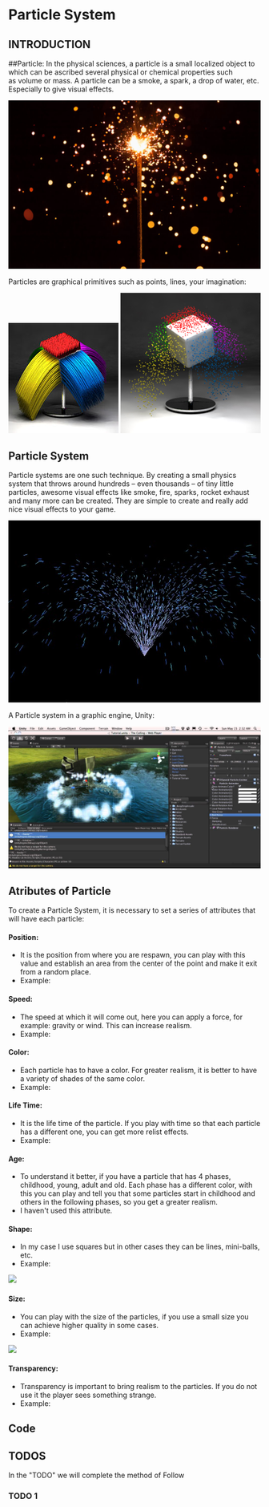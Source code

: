 # Particle System

## INTRODUCTION

##Particle:
In the physical sciences, a particle is a small localized object to which can be ascribed several physical or chemical properties such as volume or mass.
A particle can be a smoke, a spark, a drop of water, etc. Especially to give visual effects.

![](https://raw.githubusercontent.com/elliotjb/Particle-System-by-ElliotJB/master/docs/particle_example.jpg)


Particles are graphical primitives such as points, lines, your imagination:

![](https://raw.githubusercontent.com/elliotjb/Particle-System-by-ElliotJB/master/docs/Particle_line.jpg)
![](https://raw.githubusercontent.com/elliotjb/Particle-System-by-ElliotJB/master/docs/Particle_point.jpg)

## Particle System
Particle systems are one such technique. By creating a small physics system that throws around hundreds – even thousands – of tiny little particles, awesome visual effects like smoke, fire, sparks, rocket exhaust and many more can be created. They are simple to create and really add nice visual effects to your game. 

![](https://raw.githubusercontent.com/elliotjb/Particle-System-by-ElliotJB/master/docs/gdm0798.jpg)

A Particle system in a graphic engine, Unity:

![](https://raw.githubusercontent.com/elliotjb/Particle-System-by-ElliotJB/master/docs/maxresdefault.jpg)

## Atributes of Particle
To create a Particle System, it is necessary to set a series of attributes that will have each particle:

#### Position:
 - It is the position from where you are respawn, you can play with this value and establish an area from the center of the point and make it exit from a random place.
 - Example:
 
 
#### Speed:
 - The speed at which it will come out, here you can apply a force, for example: gravity or wind. This can increase realism.
 - Example:
  
  
#### Color:
 - Each particle has to have a color. For greater realism, it is better to have a variety of shades of the same color.
 - Example:
  
  
#### Life Time:
 - It is the life time of the particle. If you play with time so that each particle has a different one, you can get more relist effects.
 - Example:
 
 
#### Age:
 - To understand it better, if you have a particle that has 4 phases, childhood, young, adult and old. Each phase has a different color, with this you can play and tell you that some particles start in childhood and others in the following phases, so you get a greater realism.
 - I haven't used this attribute.
 
 
#### Shape:
 - In my case I use squares but in other cases they can be lines, mini-balls, etc.
 - Example:

 ![]( https://media.giphy.com/media/umMc0SQMI4rwQ/giphy.gif)
 
 
 
#### Size:
 - You can play with the size of the particles, if you use a small size you can achieve higher quality in some cases.
 - Example:

 ![](https://media.giphy.com/media/BwZpj7IQdlH4Q/giphy.gif)

#### Transparency:
 - Transparency is important to bring realism to the particles. If you do not use it the player sees something strange.
 - Example:
 
 
## Code









## TODOS
In the "TODO" we will complete the method of Follow

### TODO 1









